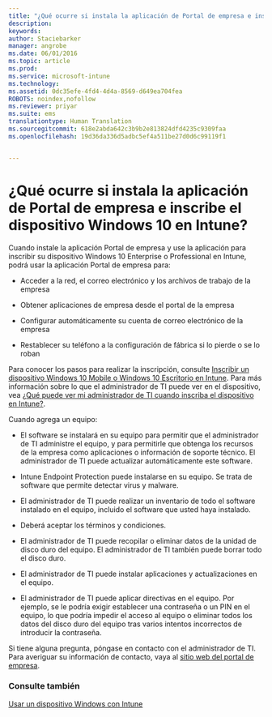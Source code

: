 ```yaml
---
title: "¿Qué ocurre si instala la aplicación de Portal de empresa e inscribe el dispositivo Windows 10 en Intune? | Microsoft Intune"
description: 
keywords: 
author: Staciebarker
manager: angrobe
ms.date: 06/01/2016
ms.topic: article
ms.prod: 
ms.service: microsoft-intune
ms.technology: 
ms.assetid: 0dc35efe-4fd4-4d4a-8569-d649ea704fea
ROBOTS: noindex,nofollow
ms.reviewer: priyar
ms.suite: ems
translationtype: Human Translation
ms.sourcegitcommit: 618e2abda642c3b9b2e813824dfd4235c9309faa
ms.openlocfilehash: 19d36da336d5adbc5ef4a511be27d0d6c99119f1


---
```



# ¿Qué ocurre si instala la aplicación de Portal de empresa e inscribe el dispositivo Windows 10 en Intune?

Cuando instale la aplicación Portal de empresa y use la aplicación para inscribir su dispositivo Windows 10 Enterprise o Professional en Intune, podrá usar la aplicación Portal de empresa para:

-   Acceder a la red, el correo electrónico y los archivos de trabajo de la empresa

-   Obtener aplicaciones de empresa desde el portal de la empresa

-   Configurar automáticamente su cuenta de correo electrónico de la empresa

-   Restablecer su teléfono a la configuración de fábrica si lo pierde o se lo roban

Para conocer los pasos para realizar la inscripción, consulte [Inscribir un dispositivo Windows 10 Mobile o Windows 10 Escritorio en Intune](enroll-your-w10-phone-or-w10-pc-windows.md). Para más información sobre lo que el administrador de TI puede ver en el dispositivo, vea [¿Qué puede ver mi administrador de TI cuando inscriba el dispositivo en Intune?](what-can-your-it-administrator-see-when-you-enroll-your-device-in-intune-windows.md).

Cuando agrega un equipo:

-   El software se instalará en su equipo para permitir que el administrador de TI administre el equipo, y para permitirle que obtenga los recursos de la empresa como aplicaciones o información de soporte técnico. El administrador de TI puede actualizar automáticamente este software.

-   Intune Endpoint Protection puede instalarse en su equipo. Se trata de software que permite detectar virus y malware.

-   El administrador de TI puede realizar un inventario de todo el software instalado en el equipo, incluido el software que usted haya instalado.

-   Deberá aceptar los términos y condiciones.

-   El administrador de TI puede recopilar o eliminar datos de la unidad de disco duro del equipo. El administrador de TI también puede borrar todo el disco duro.

-   El administrador de TI puede instalar aplicaciones y actualizaciones en el equipo.

-   El administrador de TI puede aplicar directivas en el equipo. Por ejemplo, se le podría exigir establecer una contraseña o un PIN en el equipo, lo que podría impedir el acceso al equipo o eliminar todos los datos del disco duro del equipo tras varios intentos incorrectos de introducir la contraseña.

Si tiene alguna pregunta, póngase en contacto con el administrador de TI. Para averiguar su información de contacto, vaya al [sitio web del portal de empresa](http://portal.manage.microsoft.com).

### Consulte también
[Usar un dispositivo Windows con Intune](using-your-windows-device-with-intune.md)



<!--HONumber=Jul16_HO4-->



